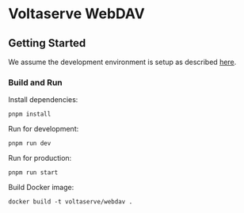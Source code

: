 # Voltaserve WebDAV

## Getting Started

We assume the development environment is setup as described [here](../DEVELOPMENT.md).

### Build and Run

Install dependencies:

```shell
pnpm install
```

Run for development:

```shell
pnpm run dev
```

Run for production:

```shell
pnpm run start
```

Build Docker image:

```shell
docker build -t voltaserve/webdav .
```
